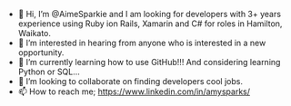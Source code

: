 - 👋 Hi, I’m @AimeSparkie and I am looking for developers with 3+ years experience using Ruby ion Rails, Xamarin and C# for roles in Hamilton, Waikato.
- 👀 I’m interested in hearing from anyone who is interested in a new opportunity.
- 🌱 I’m currently learning how to use GitHub!!!  And considering learning Python or SQL...
- 💞️ I’m looking to collaborate on finding developers cool jobs.
- 📫 How to reach me; https://www.linkedin.com/in/amysparks/

<!---
AimeSparkie/AimeSparkie is a ✨ special ✨ repository because its `README.md` (this file) appears on your GitHub profile.
You can click the Preview link to take a look at your changes.
--->
